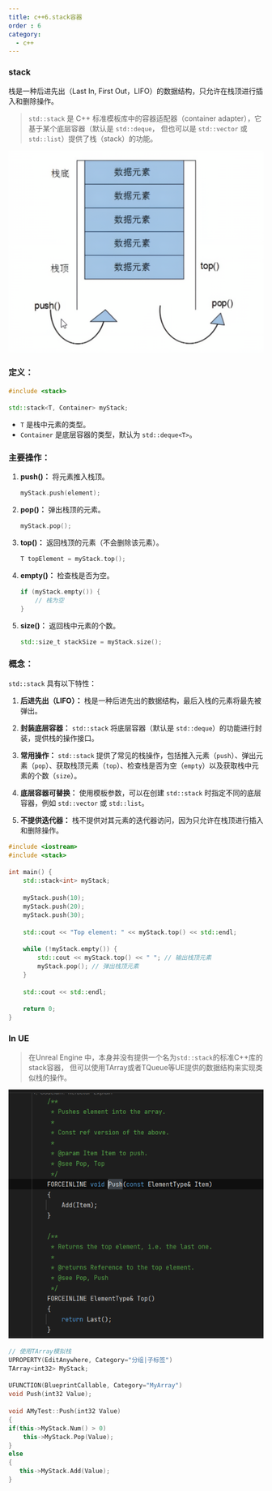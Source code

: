 ```yaml
---
title: c++6.stack容器
order : 6
category:
  - c++
---
```


### stack

<ChatMessage avatar="../../../assets/emoji/bqb (2).png" :avatarWidth="40" alignLeft>
栈是一种后进先出（Last In, First Out，LIFO）的数据结构，只允许在栈顶进行插入和删除操作。
</ChatMessage>

>`std::stack` 是 C++ 标准模板库中的容器适配器（container adapter），它基于某个底层容器（默认是 `std::deque`，
但也可以是 `std::vector` 或 `std::list`）提供了栈（stack）的功能。

![](..%2Fassets%2Fstack.png)

### 定义：

```cpp
#include <stack>

std::stack<T, Container> myStack;
```

- `T` 是栈中元素的类型。
- `Container` 是底层容器的类型，默认为 `std::deque<T>`。

### 主要操作：

1. **push()：** 将元素推入栈顶。
   ```cpp
   myStack.push(element);
   ```

2. **pop()：** 弹出栈顶的元素。
   ```cpp
   myStack.pop();
   ```

3. **top()：** 返回栈顶的元素（不会删除该元素）。
   ```cpp
   T topElement = myStack.top();
   ```

4. **empty()：** 检查栈是否为空。
   ```cpp
   if (myStack.empty()) {
       // 栈为空
   }
   ```

5. **size()：** 返回栈中元素的个数。
   ```cpp
   std::size_t stackSize = myStack.size();
   ```

### 概念：
`std::stack` 具有以下特性：

1. **后进先出（LIFO）：** 栈是一种后进先出的数据结构，最后入栈的元素将最先被弹出。

2. **封装底层容器：** `std::stack` 将底层容器（默认是 `std::deque`）的功能进行封装，提供栈的操作接口。

3. **常用操作：** `std::stack` 提供了常见的栈操作，包括推入元素（`push`）、弹出元素（`pop`）、获取栈顶元素（`top`）、检查栈是否为空（`empty`）以及获取栈中元素的个数（`size`）。

4. **底层容器可替换：** 使用模板参数，可以在创建 `std::stack` 时指定不同的底层容器，例如 `std::vector` 或 `std::list`。

5. **不提供迭代器：** 栈不提供对其元素的迭代器访问，因为只允许在栈顶进行插入和删除操作。

```cpp
#include <iostream>
#include <stack>

int main() {
    std::stack<int> myStack;

    myStack.push(10);
    myStack.push(20);
    myStack.push(30);

    std::cout << "Top element: " << myStack.top() << std::endl;

    while (!myStack.empty()) {
        std::cout << myStack.top() << " "; // 输出栈顶元素
        myStack.pop(); // 弹出栈顶元素
    }

    std::cout << std::endl;

    return 0;
}
```
### In UE

>在Unreal Engine 中，本身并没有提供一个名为`std::stack`的标准C++库的stack容器，
但可以使用TArray或者TQueue等UE提供的数据结构来实现类似栈的操作。

![](..%2Fassets%2Ftarray.png)

```cpp
// 使用TArray模拟栈
UPROPERTY(EditAnywhere, Category="分组|子标签")
TArray<int32> MyStack;
    
UFUNCTION(BlueprintCallable, Category="MyArray")  
void Push(int32 Value);
	
void AMyTest::Push(int32 Value)
{
if(this->MyStack.Num() > 0)
	this->MyStack.Pop(Value);
}
else
{
   this->MyStack.Add(Value);
}
  
```